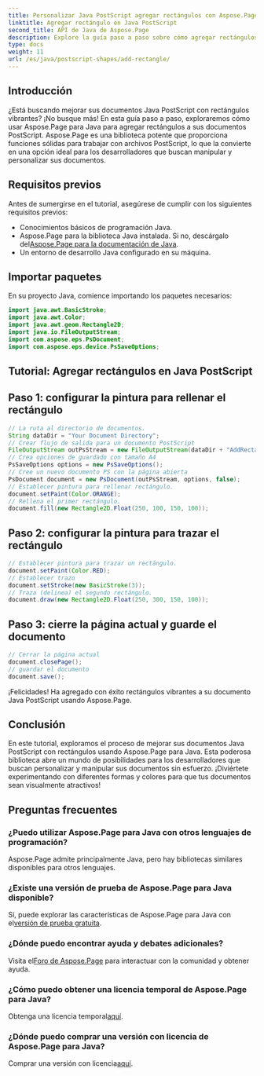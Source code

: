 ```yaml
---
title: Personalizar Java PostScript agregar rectángulos con Aspose.Page
linktitle: Agregar rectángulo en Java PostScript
second_title: API de Java de Aspose.Page
description: Explore la guía paso a paso sobre cómo agregar rectángulos vibrantes a documentos Java PostScript usando Aspose.Page para Java. ¡Mejore la personalización de sus documentos sin esfuerzo!
type: docs
weight: 11
url: /es/java/postscript-shapes/add-rectangle/
---
```

## Introducción
¿Está buscando mejorar sus documentos Java PostScript con rectángulos vibrantes? ¡No busque más! En esta guía paso a paso, exploraremos cómo usar Aspose.Page para Java para agregar rectángulos a sus documentos PostScript. Aspose.Page es una biblioteca potente que proporciona funciones sólidas para trabajar con archivos PostScript, lo que la convierte en una opción ideal para los desarrolladores que buscan manipular y personalizar sus documentos.
## Requisitos previos
Antes de sumergirse en el tutorial, asegúrese de cumplir con los siguientes requisitos previos:
- Conocimientos básicos de programación Java.
-  Aspose.Page para la biblioteca Java instalada. Si no, descárgalo del[Aspose.Page para la documentación de Java](https://reference.aspose.com/page/java/).
- Un entorno de desarrollo Java configurado en su máquina.
## Importar paquetes
En su proyecto Java, comience importando los paquetes necesarios:
```java
import java.awt.BasicStroke;
import java.awt.Color;
import java.awt.geom.Rectangle2D;
import java.io.FileOutputStream;
import com.aspose.eps.PsDocument;
import com.aspose.eps.device.PsSaveOptions;
```
## Tutorial: Agregar rectángulos en Java PostScript
## Paso 1: configurar la pintura para rellenar el rectángulo
```java
// La ruta al directorio de documentos.
String dataDir = "Your Document Directory";
// Crear flujo de salida para un documento PostScript
FileOutputStream outPsStream = new FileOutputStream(dataDir + "AddRectangle_outPS.ps");
// Crea opciones de guardado con tamaño A4
PsSaveOptions options = new PsSaveOptions();
// Cree un nuevo documento PS con la página abierta
PsDocument document = new PsDocument(outPsStream, options, false);
// Establecer pintura para rellenar rectángulo.
document.setPaint(Color.ORANGE);        
// Rellena el primer rectángulo.
document.fill(new Rectangle2D.Float(250, 100, 150, 100));
```
## Paso 2: configurar la pintura para trazar el rectángulo
```java
// Establecer pintura para trazar un rectángulo.
document.setPaint(Color.RED);
// Establecer trazo
document.setStroke(new BasicStroke(3));
// Traza (delinea) el segundo rectángulo.
document.draw(new Rectangle2D.Float(250, 300, 150, 100));
```
## Paso 3: cierre la página actual y guarde el documento
```java
// Cerrar la página actual
document.closePage();
// guardar el documento
document.save();
```
¡Felicidades! Ha agregado con éxito rectángulos vibrantes a su documento Java PostScript usando Aspose.Page.
## Conclusión
En este tutorial, exploramos el proceso de mejorar sus documentos Java PostScript con rectángulos usando Aspose.Page para Java. Esta poderosa biblioteca abre un mundo de posibilidades para los desarrolladores que buscan personalizar y manipular sus documentos sin esfuerzo.
¡Diviértete experimentando con diferentes formas y colores para que tus documentos sean visualmente atractivos!
## Preguntas frecuentes

### ¿Puedo utilizar Aspose.Page para Java con otros lenguajes de programación?
Aspose.Page admite principalmente Java, pero hay bibliotecas similares disponibles para otros lenguajes.
### ¿Existe una versión de prueba de Aspose.Page para Java disponible?
 Sí, puede explorar las características de Aspose.Page para Java con el[versión de prueba gratuita](https://releases.aspose.com/).
### ¿Dónde puedo encontrar ayuda y debates adicionales?
 Visita el[Foro de Aspose.Page](https://forum.aspose.com/c/page/39) para interactuar con la comunidad y obtener ayuda.
### ¿Cómo puedo obtener una licencia temporal de Aspose.Page para Java?
 Obtenga una licencia temporal[aquí](https://purchase.aspose.com/temporary-license/).
### ¿Dónde puedo comprar una versión con licencia de Aspose.Page para Java?
 Comprar una versión con licencia[aquí](https://purchase.aspose.com/buy).